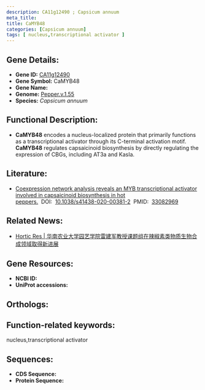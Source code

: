 ```yaml
---
description: CA11g12490 ; Capsicum annuum
meta_title:
title: CaMYB48
categories: [Capsicum annuum]
tags: [ nucleus,transcriptional activator ]
---
```


## Gene Details:
- **Gene ID:**	[CA11g12490]()
- **Gene Symbol:** CaMYB48
- **Gene Name:** 
- **Genome:** [Pepper.v.1.55]()
- **Species:** *Capsicum annuum*

## Functional Description:
   - **CaMYB48** encodes a nucleus-localized protein that primarily functions as a transcriptional activator through its C-terminal activation motif. **CaMYB48** regulates capsaicinoid biosynthesis by directly regulating the expression of CBGs, including AT3a and KasIa.

## Literature:
   - [Coexpression network analysis reveals an MYB transcriptional activator involved in capsaicinoid biosynthesis in hot peppers.]( https://academic.oup.com/hr/article/doi/10.1038/s41438-020-00381-2/6445707)&nbsp;&nbsp;DOI:&nbsp;&nbsp;[10.1038/s41438-020-00381-2](https://academic.oup.com/hr/article/doi/10.1038/s41438-020-00381-2/6445707)&nbsp;&nbsp;PMID:&nbsp;&nbsp;[33082969](https://pubmed.ncbi.nlm.nih.gov/33082969/)

## Related News:
   - [Hortic Res | 华南农业大学园艺学院雷建军教授课题组在辣椒素类物质生物合成领域取得新进展](https://mp.weixin.qq.com/s?__biz=Mzg3MDEwNDEyMg==&mid=2247497579&idx=5&sn=0b4baf88781506b200ad5e1e92480a87&chksm=ce905a3ef9e7d328248325f19d9f715f1b09db702d3359ea93540d26e844941476930ba0d37f&scene=27#wechat_redirect)

## Gene Resources:
- **NCBI ID:** [](https://www.ncbi.nlm.nih.gov/gene/?term=)
- **UniProt accessions:** [](https://www.uniprot.org/uniprotkb//entry)

## Orthologs:


## Function-related keywords:
nucleus,transcriptional activator

## Sequences:
- **CDS Sequence:**
- **Protein Sequence:**
